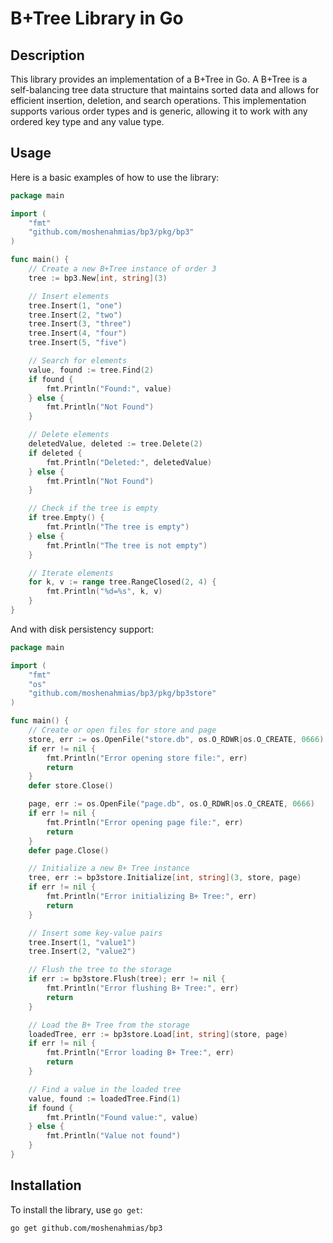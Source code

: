 # B+Tree Library in Go

## Description
This library provides an implementation of a B+Tree in Go. A B+Tree is a self-balancing tree data structure that maintains sorted data and allows for efficient insertion, deletion, and search operations. This implementation supports various order types and is generic, allowing it to work with any ordered key type and any value type.

## Usage
Here is a basic examples of how to use the library:

```go
package main

import (
    "fmt"
    "github.com/moshenahmias/bp3/pkg/bp3"
)

func main() {
    // Create a new B+Tree instance of order 3
    tree := bp3.New[int, string](3)

    // Insert elements
    tree.Insert(1, "one")
    tree.Insert(2, "two")
    tree.Insert(3, "three")
    tree.Insert(4, "four")
    tree.Insert(5, "five")

    // Search for elements
    value, found := tree.Find(2)
    if found {
        fmt.Println("Found:", value)
    } else {
        fmt.Println("Not Found")
    }

    // Delete elements
    deletedValue, deleted := tree.Delete(2)
    if deleted {
        fmt.Println("Deleted:", deletedValue)
    } else {
        fmt.Println("Not Found")
    }

    // Check if the tree is empty
    if tree.Empty() {
        fmt.Println("The tree is empty")
    } else {
        fmt.Println("The tree is not empty")
    }

    // Iterate elements
    for k, v := range tree.RangeClosed(2, 4) {
        fmt.Println("%d=%s", k, v)
    }
}
```

And with disk persistency support:

```go
package main

import (
    "fmt"
    "os"
    "github.com/moshenahmias/bp3/pkg/bp3store"
)

func main() {
    // Create or open files for store and page
    store, err := os.OpenFile("store.db", os.O_RDWR|os.O_CREATE, 0666)
    if err != nil {
        fmt.Println("Error opening store file:", err)
        return
    }
    defer store.Close()

    page, err := os.OpenFile("page.db", os.O_RDWR|os.O_CREATE, 0666)
    if err != nil {
        fmt.Println("Error opening page file:", err)
        return
    }
    defer page.Close()

    // Initialize a new B+ Tree instance
    tree, err := bp3store.Initialize[int, string](3, store, page)
    if err != nil {
        fmt.Println("Error initializing B+ Tree:", err)
        return
    }

    // Insert some key-value pairs
    tree.Insert(1, "value1")
    tree.Insert(2, "value2")

    // Flush the tree to the storage
    if err := bp3store.Flush(tree); err != nil {
        fmt.Println("Error flushing B+ Tree:", err)
        return
    }

    // Load the B+ Tree from the storage
    loadedTree, err := bp3store.Load[int, string](store, page)
    if err != nil {
        fmt.Println("Error loading B+ Tree:", err)
        return
    }

    // Find a value in the loaded tree
    value, found := loadedTree.Find(1)
    if found {
        fmt.Println("Found value:", value)
    } else {
        fmt.Println("Value not found")
    }
}

```

## Installation
To install the library, use `go get`:
```sh
go get github.com/moshenahmias/bp3
```
